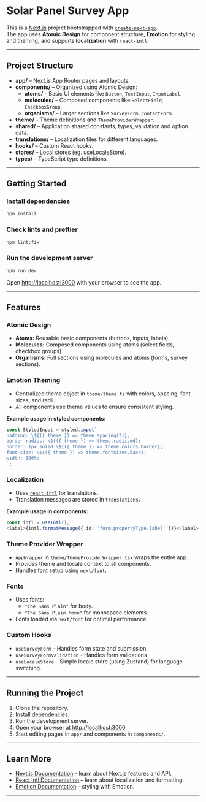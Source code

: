 # Solar Panel Survey App

This is a [Next.js](https://nextjs.org) project bootstrapped with [`create-next-app`](https://nextjs.org/docs/app/api-reference/cli/create-next-app).  
The app uses **Atomic Design** for component structure, **Emotion** for styling and theming, and supports **localization** with `react-intl`.

---

## Project Structure

- **app/** – Next.js App Router pages and layouts.
- **components/** – Organized using Atomic Design:
  - **atoms/** – Basic UI elements like `Button`, `TextInput`, `InputLabel`.
  - **molecules/** – Composed components like `SelectField`, `CheckboxGroup`.
  - **organisms/** – Larger sections like `SurveyForm`, `ContactForm`.
- **theme/** – Theme definitions and `ThemeProviderWrapper`.
- **shared/** – Application shared constants, types, validation and option data.
- **translations/** – Localization files for different languages.
- **hooks/** – Custom React hooks.
- **stores/** – Local stores (eg. useLocaleStore).
- **types/** – TypeScript type definitions.

---

## Getting Started

### Install dependencies

```bash
npm install
```

### Check lints and prettier

```bash
npm lint:fix
```

### Run the development server

```bash
npm run dev
```

Open [http://localhost:3000](http://localhost:3000) with your browser to see the app.

---

## Features

### Atomic Design

- **Atoms:** Reusable basic components (buttons, inputs, labels).
- **Molecules:** Composed components using atoms (select fields, checkbox groups).
- **Organisms:** Full sections using molecules and atoms (forms, survey sections).

### Emotion Theming

- Centralized theme object in `theme/theme.ts` with colors, spacing, font sizes, and radii.
- All components use theme values to ensure consistent styling.

**Example usage in styled components:**

```ts
const StyledInput = styled.input`
padding: \${({ theme }) => theme.spacing(2)};
border-radius: \${({ theme }) => theme.radii.md};
border: 1px solid \${({ theme }) => theme.colors.border};
font-size: \${({ theme }) => theme.fontSizes.base};
width: 100%;
`;
```

### Localization

- Uses [`react-intl`](https://formatjs.io/docs/react-intl) for translations.
- Translation messages are stored in `translations/`.

**Example usage in components:**

```ts
const intl = useIntl();
<label>{intl.formatMessage({ id: 'form.propertyType.label' })}</label>
```

### Theme Provider Wrapper

- `AppWrapper` in `theme/ThemeProviderWrapper.tsx` wraps the entire app.
- Provides theme and locale context to all components.
- Handles font setup using `next/font`.

### Fonts

- Uses fonts:
  - `"The Sans Plain"` for body.
  - `"The Sans Plain Mono"` for monospace elements.
- Fonts loaded via `next/font` for optimal performance.

### Custom Hooks

- `useSurveyForm` – Handles form state and submission.
- `useSurveyFormValidation` - Handles form validations
- `useLocaleStore` – Simple locale store (using Zustand) for language switching.

---

## Running the Project

1. Clone the repository.
2. Install dependencies.
3. Run the development server.
4. Open your browser at [http://localhost:3000](http://localhost:3000).
5. Start editing pages in `app/` and components in `components/`.

---

## Learn More

- [Next.js Documentation](https://nextjs.org/docs) – learn about Next.js features and API.
- [React Intl Documentation](https://formatjs.io/docs/react-intl/) – learn about localization and formatting.
- [Emotion Documentation](https://emotion.sh/docs/introduction) – styling with Emotion.

---
